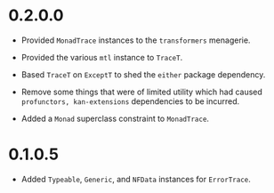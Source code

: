 0.2.0.0
======

* Provided `MonadTrace` instances to the `transformers` menagerie.

* Provided the various `mtl` instance to `TraceT`.

* Based `TraceT` on `ExceptT` to shed the `either` package dependency.

* Remove some things that were of limited utility which had caused
  `profunctors, kan-extensions` dependencies to be incurred.

* Added a `Monad` superclass constraint to `MonadTrace`.


0.1.0.5
=======

*   Added `Typeable`, `Generic`, and `NFData` instances for `ErrorTrace`.


